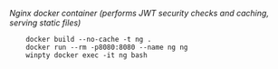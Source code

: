 *Nginx docker container (performs JWT security checks and caching, serving static files)*

        docker build --no-cache -t ng .
        docker run --rm -p8080:8080 --name ng ng
        winpty docker exec -it ng bash
